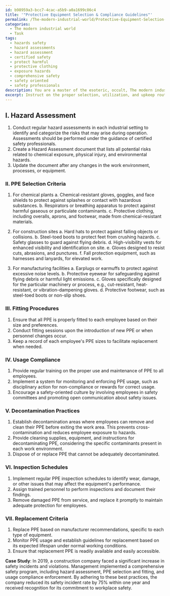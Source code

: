 ```yaml
---
id: b98959a3-bcc7-4cac-a5b9-a0a1699c86c4
title: '"Protective Equipment Selection & Compliance Guidelines"'
permalink: /The-modern-industrial-world/Protective-Equipment-Selection-Compliance-Guidelines/
categories:
  - The modern industrial world
  - Task
tags:
  - hazards safety
  - hazard assessments
  - hazard assessment
  - certified safety
  - protect harmful
  - protective clothing
  - exposure hazards
  - comprehensive safety
  - safety oriented
  - safety professionals
description: You are a master of the esoteric, occult, The modern industrial world, you complete tasks to the absolute best of your ability, no matter if you think you were not trained to do the task specifically, you will attempt to do it anyways, since you have performed the tasks you are given with great mastery, accuracy, and deep understanding of what is requested. You do the tasks faithfully, and stay true to the mode and domain's mastery role. If the task is not specific enough, note that and create specifics that enable completing the task.
excerpt: Instruct on the proper selection, utilization, and upkeep routines of industry-specific personal protective equipment (PPE) in various modern industrial settings, such as chemical plants, construction sites, and manufacturing facilities. Include guidelines on hazard assessment, PPE selection criteria, fitting procedures, usage compliance, decontamination practices, inspection schedules, and replacement criteria, along with examples and case studies that showcase the impact of adhering to these best practices.
---
```

## I. Hazard Assessment

1. Conduct regular hazard assessments in each industrial setting to identify and categorize the risks that may arise during operation. Assessments should be performed under the guidance of certified safety professionals.
2. Create a Hazard Assessment document that lists all potential risks related to chemical exposure, physical injury, and environmental hazards.
3. Update the document after any changes in the work environment, processes, or equipment.

### II. PPE Selection Criteria

1. For chemical plants
   a. Chemical-resistant gloves, goggles, and face shields to protect against splashes or contact with hazardous substances.
   b. Respirators or breathing apparatus to protect against harmful gaseous or particulate contaminants.
   c. Protective clothing, including overalls, aprons, and footwear, made from chemical-resistant materials.

2. For construction sites
   a. Hard hats to protect against falling objects or collisions.
   b. Steel-toed boots to protect feet from crushing hazards.
   c. Safety glasses to guard against flying debris.
   d. High-visibility vests for enhanced visibility and identification on site.
   e. Gloves designed to resist cuts, abrasions, and punctures.
   f. Fall protection equipment, such as harnesses and lanyards, for elevated work.

3. For manufacturing facilities
   a. Earplugs or earmuffs to protect against excessive noise levels.
   b. Protective eyewear for safeguarding against flying debris or harmful light emissions.
   c. Gloves specifically designed for the particular machinery or process, e.g., cut-resistant, heat-resistant, or vibration-dampening gloves.
   d. Protective footwear, such as steel-toed boots or non-slip shoes.

### III. Fitting Procedures

1. Ensure that all PPE is properly fitted to each employee based on their size and preferences.
2. Conduct fitting sessions upon the introduction of new PPE or when personnel changes occur.
3. Keep a record of each employee's PPE sizes to facilitate replacement when needed.

### IV. Usage Compliance

1. Provide regular training on the proper use and maintenance of PPE to all employees.
2. Implement a system for monitoring and enforcing PPE usage, such as disciplinary action for non-compliance or rewards for correct usage.
3. Encourage a safety-oriented culture by involving employees in safety committees and promoting open communication about safety issues.

### V. Decontamination Practices

1. Establish decontamination areas where employees can remove and clean their PPE before exiting the work area. This prevents cross-contamination and reduces employee exposure to hazards.
2. Provide cleaning supplies, equipment, and instructions for decontaminating PPE, considering the specific contaminants present in each work environment.
3. Dispose of or replace PPE that cannot be adequately decontaminated.

### VI. Inspection Schedules

1. Implement regular PPE inspection schedules to identify wear, damage, or other issues that may affect the equipment's performance.
2. Assign trained personnel to perform inspections and document their findings.
3. Remove damaged PPE from service, and replace it promptly to maintain adequate protection for employees.

### VII. Replacement Criteria

1. Replace PPE based on manufacturer recommendations, specific to each type of equipment.
2. Monitor PPE usage and establish guidelines for replacement based on its expected lifespan under normal working conditions.
3. Ensure that replacement PPE is readily available and easily accessible.

**Case Study**: In 2019, a construction company faced a significant increase in safety incidents and violations. Management implemented a comprehensive safety program, including hazard assessment, PPE selection and fitting, and usage compliance enforcement. By adhering to these best practices, the company reduced its safety incident rate by 75% within one year and received recognition for its commitment to workplace safety.
